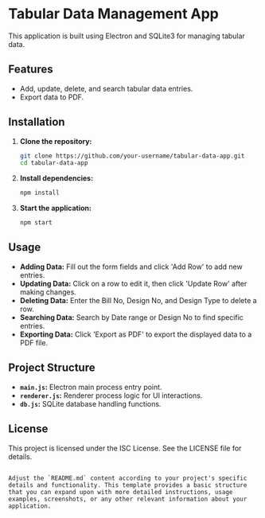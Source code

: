 # Tabular Data Management App

This application is built using Electron and SQLite3 for managing tabular data.

## Features

- Add, update, delete, and search tabular data entries.
- Export data to PDF.

## Installation

1. **Clone the repository:**

   ```bash
   git clone https://github.com/your-username/tabular-data-app.git
   cd tabular-data-app
   ```

2. **Install dependencies:**

   ```bash
   npm install
   ```

3. **Start the application:**

   ```bash
   npm start
   ```

## Usage

- **Adding Data:** Fill out the form fields and click 'Add Row' to add new entries.
- **Updating Data:** Click on a row to edit it, then click 'Update Row' after making changes.
- **Deleting Data:** Enter the Bill No, Design No, and Design Type to delete a row.
- **Searching Data:** Search by Date range or Design No to find specific entries.
- **Exporting Data:** Click 'Export as PDF' to export the displayed data to a PDF file.

## Project Structure

- **`main.js`:** Electron main process entry point.
- **`renderer.js`:** Renderer process logic for UI interactions.
- **`db.js`:** SQLite database handling functions.

## License

This project is licensed under the ISC License. See the LICENSE file for details.
```

Adjust the `README.md` content according to your project's specific details and functionality. This template provides a basic structure that you can expand upon with more detailed instructions, usage examples, screenshots, or any other relevant information about your application.